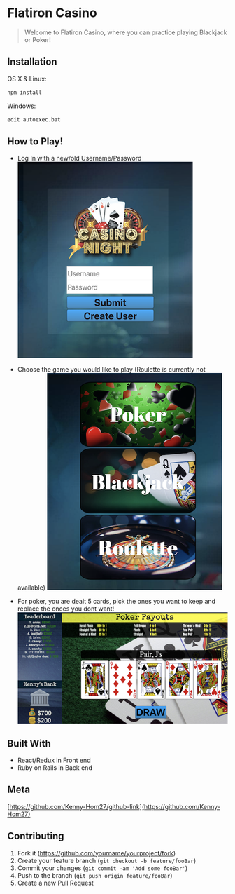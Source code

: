 # Flatiron Casino
>Welcome to Flatiron Casino, where you can practice playing Blackjack or Poker!

## Installation

OS X & Linux:

```sh
npm install
```

Windows:

```sh
edit autoexec.bat
```

## How to Play!

- Log In with a new/old Username/Password
![login-image][login-image]

- Choose the game you would like to play (Roulette is currently not available)
![choosegame-image][choosegame-image]

- For poker, you are dealt 5 cards, pick the ones you want to keep and replace the onces you dont want!
![poker-image][poker-image]

## Built With

- React/Redux in Front end
- Ruby on Rails in Back end

## Meta

[https://github.com/Kenny-Hom27/github-link](https://github.com/Kenny-Hom27)

## Contributing

1. Fork it (<https://github.com/yourname/yourproject/fork>)
2. Create your feature branch (`git checkout -b feature/fooBar`)
3. Commit your changes (`git commit -am 'Add some fooBar'`)
4. Push to the branch (`git push origin feature/fooBar`)
5. Create a new Pull Request

<!-- Markdown link & img dfn's -->
[login-image]: ./screenshots/login.png
[choosegame-image]: ./screenshots/choosegame.png
[poker-image]: ./screenshots/poker.png
